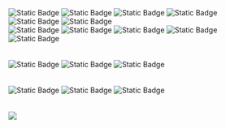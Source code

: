 <div>
  <img alt="Static Badge" src="https://img.shields.io/badge/-Node.js-green?logo=nodedotjs&logoColor=white"/>
  <img alt="Static Badge" src="https://img.shields.io/badge/-JavaScript-%23F7DF1E?logo=javascript&logoColor=white">
  <img alt="Static Badge" src="https://img.shields.io/badge/-express-%23000000?logo=express&logoColor=white">
  <img alt="Static Badge" src="https://img.shields.io/badge/-React-%2361DAFB?logo=react&logoColor=white">
  <img alt="Static Badge" src="https://img.shields.io/badge/-TypeScript-%233178C6?logo=typescript&logoColor=white">
  <img alt="Static Badge" src="https://img.shields.io/badge/-Socket.io-%23010101?logo=socketdotio&logoColor=white">
  <br/>
  <img alt="Static Badge" src="https://img.shields.io/badge/-Sequelize-%2352B0E7?logo=sequelize&logoColor=white">
  <img alt="Static Badge" src="https://img.shields.io/badge/-Bcrypt-%230087FF">
  <img alt="Static Badge" src="https://img.shields.io/badge/-.env-%23ECD53F?logo=dotenv&logoColor=white">
<img alt="Static Badge" src="https://img.shields.io/badge/-Sass-%23CC6699?logo=sass&logoColor=white">
<img alt="Static Badge" src="https://img.shields.io/badge/-Tailwind%20CSS-%2306B6D4?logo=tailwindcss&logoColor=white">
</div>
  <br/>
  <br/>
<div>
  <img alt="Static Badge" src="https://img.shields.io/badge/-AWS%20EC2-%23FF9900?logo=amazonec2&logoColor=white">
  <img alt="Static Badge" src="https://img.shields.io/badge/-AWS%20RDS(MySQL)-%23527FFFlogo=amazonrds&logoColor=white">
  <img alt="Static Badge" src="https://img.shields.io/badge/-AWS%20S3-%23569A31?logo=amazons3&logoColor=white">
</div>
  <br/>
    <br/>
<div>
  <img alt="Static Badge" src="https://img.shields.io/badge/-Github-%23181717?logo=github&logoColor=white">
  <img alt="Static Badge" src="https://img.shields.io/badge/-Figma-%23F24E1E?logo=figma&logoColor=white">
  <img alt="Static Badge" src="https://img.shields.io/badge/-Slack-%234A154B?logo=slack&logoColor=white">



</div>


<br/>
<br/>
<img src="https://img.shields.io/badge/-iOS-%23000000?logo=Apple&logoColor=white"/>



